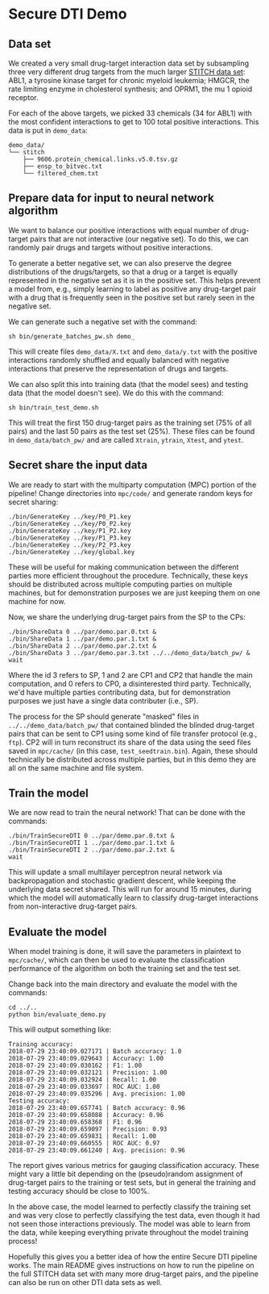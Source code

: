 # Secure DTI Demo

## Data set

We created a very small drug-target interaction data set by subsampling three very different drug targets from the much larger [STITCH data set](http://stitch.embl.de/): ABL1, a tyrosine kinase target for chronic myeloid leukemia; HMGCR, the rate limiting enzyme in cholesterol synthesis; and OPRM1, the mu 1 opioid receptor.

For each of the above targets, we picked 33 chemicals (34 for ABL1) with the most confident interactions to get to 100 total positive interactions. This data is put in `demo_data`:

```
demo_data/
└── stitch
    ├── 9606.protein_chemical.links.v5.0.tsv.gz
    ├── ensp_to_bitvec.txt
    └── filtered_chem.txt
```

## Prepare data for input to neural network algorithm

We want to balance our positive interactions with equal number of drug-target pairs that are not interactive (our negative set). To do this, we can randomly pair drugs and targets without positive interactions.

To generate a better negative set, we can also preserve the degree distributions of the drugs/targets, so that a drug or a target is equally represented in the negative set as it is in the positive set. This helps prevent a model from, e.g., simply learning to label as positive any drug-target pair with a drug that is frequently seen in the positive set but rarely seen in the negative set.

We can generate such a negative set with the command:
```
sh bin/generate_batches_pw.sh demo_
```

This will create files `demo_data/X.txt` and `demo_data/y.txt` with the positive interactions randomly shuffled and equally balanced with negative interactions that preserve the representation of drugs and targets.

We can also split this into training data (that the model sees) and testing data (that the model doesn't see). We do this with the command:
```
sh bin/train_test_demo.sh
```

This will treat the first 150 drug-target pairs as the training set (75% of all pairs) and the last 50 pairs as the test set (25%). These files can be found in `demo_data/batch_pw/` and are called `Xtrain`, `ytrain`, `Xtest`, and `ytest`.


## Secret share the input data

We are ready to start with the multiparty computation (MPC) portion of the pipeline! Change directories into `mpc/code/` and generate random keys for secret sharing:
```
./bin/GenerateKey ../key/P0_P1.key
./bin/GenerateKey ../key/P0_P2.key
./bin/GenerateKey ../key/P1_P2.key
./bin/GenerateKey ../key/P1_P3.key
./bin/GenerateKey ../key/P2_P3.key
./bin/GenerateKey ../key/global.key
```

These will be useful for making communication between the different parties more efficient throughout the procedure. Technically, these keys should be distributed across multiple computing parties on multiple machines, but for demonstration purposes we are just keeping them on one machine for now.

Now, we share the underlying drug-target pairs from the SP to the CPs:
```
./bin/ShareData 0 ../par/demo.par.0.txt &
./bin/ShareData 1 ../par/demo.par.1.txt &
./bin/ShareData 2 ../par/demo.par.2.txt &
./bin/ShareData 3 ../par/demo.par.3.txt ../../demo_data/batch_pw/ &
wait
```

Where the id 3 refers to SP, 1 and 2 are CP1 and CP2 that handle the main computation, and 0 refers to CP0, a disinterested third party. Technically, we'd have multiple parties contributing data, but for demonstration purposes we just have a single data contributer (i.e., SP).

The process for the SP should generate "masked" files in `../../demo_data/batch_pw/` that contained blinded the blinded drug-target pairs that can be sent to CP1 using some kind of file transfer protocol (e.g., `ftp`). CP2 will in turn reconstruct its share of the data using the seed files saved in `mpc/cache/` (in this case, `test_seedtrain.bin`). Again, these should technically be distributed across multiple parties, but in this demo they are all on the same machine and file system.

## Train the model

We are now read to train the neural network! That can be done with the commands:
```
./bin/TrainSecureDTI 0 ../par/demo.par.0.txt &
./bin/TrainSecureDTI 1 ../par/demo.par.1.txt &
./bin/TrainSecureDTI 2 ../par/demo.par.2.txt &
wait
```

This will update a small multilayer perceptron neural network via backpropagation and stochastic gradient descent, while keeping the underlying data secret shared. This will run for around 15 minutes, during which the model will automatically learn to classify drug-target interactions from non-interactive drug-target pairs.

## Evaluate the model

When model training is done, it will save the parameters in plaintext to `mpc/cache/`, which can then be used to evaluate the classification performance of the algorithm on both the training set and the test set.

Change back into the main directory and evaluate the model with the commands:
```
cd ../..
python bin/evaluate_demo.py
```

This will output something like:
```
Training accuracy:
2018-07-29 23:40:09.027171 | Batch accuracy: 1.0
2018-07-29 23:40:09.029643 | Accuracy: 1.00
2018-07-29 23:40:09.030162 | F1: 1.00
2018-07-29 23:40:09.032121 | Precision: 1.00
2018-07-29 23:40:09.032924 | Recall: 1.00
2018-07-29 23:40:09.033697 | ROC AUC: 1.00
2018-07-29 23:40:09.035296 | Avg. precision: 1.00
Testing accuracy:
2018-07-29 23:40:09.657741 | Batch accuracy: 0.96
2018-07-29 23:40:09.658088 | Accuracy: 0.96
2018-07-29 23:40:09.658368 | F1: 0.96
2018-07-29 23:40:09.659097 | Precision: 0.93
2018-07-29 23:40:09.659831 | Recall: 1.00
2018-07-29 23:40:09.660555 | ROC AUC: 0.97
2018-07-29 23:40:09.661240 | Avg. precision: 0.96
```

The report gives various metrics for gauging classification accuracy. These might vary a little bit depending on the (pseudo)random assignment of drug-target pairs to the training or test sets, but in general the training and testing accuracy should be close to 100%.

In the above case, the model learned to perfectly classify the training set and was very close to perfectly classifying the test data, even though it had not seen those interactions previously. The model was able to learn from the data, while keeping everything private throughout the model training process!

Hopefully this gives you a better idea of how the entire Secure DTI pipeline works. The main README gives instructions on how to run the pipeline on the full STITCH data set with many more drug-target pairs, and the pipeline can also be run on other DTI data sets as well.